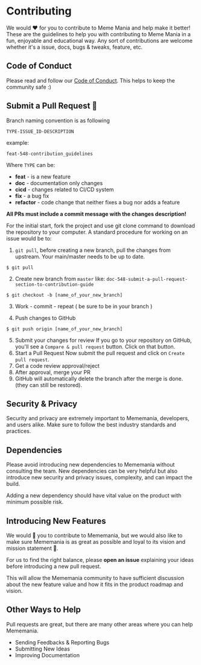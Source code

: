 # Contributing

We would ❤️ for you to contribute to Meme Mania and help make it better! These are the guidelines to help you with contributing to Meme Mania in a fun, enjoyable and educational way. Any sort of contributions are welcome whether it's a issue, docs, bugs & tweaks, feature, etc.

## Code of Conduct

Please read and follow our [Code of Conduct](/CODE_OF_CONDUCT.md). This helps to keep the community safe :)

## Submit a Pull Request 🚀

Branch naming convention is as following 

`TYPE-ISSUE_ID-DESCRIPTION`

example:
```
feat-548-contribution_guidelines
```

Where `TYPE` can be:

- **feat** - is a new feature
- **doc** - documentation only changes
- **cicd** - changes related to CI/CD system
- **fix** - a bug fix
- **refactor** - code change that neither fixes a bug nor adds a feature

**All PRs must include a commit message with the changes description!** 

For the initial start, fork the project and use git clone command to download the repository to your computer. A standard procedure for working on an issue would be to:

1. `git pull`, before creating a new branch, pull the changes from upstream. Your main/master needs to be up to date.
```
$ git pull
```
2. Create new branch from `master` like: `doc-548-submit-a-pull-request-section-to-contribution-guide`<br/>
```
$ git checkout -b [name_of_your_new_branch]
```
3. Work - commit - repeat ( be sure to be in your branch )

4. Push changes to GitHub 
```
$ git push origin [name_of_your_new_branch]
```

5. Submit your changes for review
If you go to your repository on GitHub, you'll see a `Compare & pull request` button. Click on that button.
6. Start a Pull Request
Now submit the pull request and click on `Create pull request`.
7. Get a code review approval/reject
8. After approval, merge your PR
9. GitHub will automatically delete the branch after the merge is done. (they can still be restored).

## Security & Privacy

Security and privacy are extremely important to Mememania, developers, and users alike. Make sure to follow the best industry standards and practices.

## Dependencies

Please avoid introducing new dependencies to Mememania without consulting the team. New dependencies can be very helpful but also introduce new security and privacy issues, complexity, and can impact the build.

Adding a new dependency should have vital value on the product with minimum possible risk.

## Introducing New Features

We would 💖 you to contribute to Mememania, but we would also like to make sure Mememania is as great as possible and loyal to its vision and mission statement 🙏.

For us to find the right balance, please **open an issue** explaining your ideas before introducing a new pull request.

This will allow the Mememania community to have sufficient discussion about the new feature value and how it fits in the product roadmap and vision.

## Other Ways to Help

Pull requests are great, but there are many other areas where you can help Mememania. 

- Sending Feedbacks & Reporting Bugs
- Submitting New Ideas
- Improving Documentation
